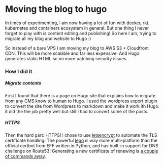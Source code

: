 # Moving the blog to hugo

In times of experimenting, I am now having a lot of fun with docker, rkt, kubernetes and containers ecosystem in general. But one thing I never forget to play with is content editing and publishing! So here I am, trying to migrate all my blog and website to Hugo :)

So instead of a bare VPS I am moving my blog to AWS S3 + Cloudfront CDN. This will be more scalable and far less expensive. And Hugo generates static HTML so no more patching security issues.

### How I did it

##### Migrate contents
First I found that there is a page on Hugo site that explains how to migrate from any CMS know to human to Hugo. I used the wordpress export plugin to convert the site from Wordpress to markdown and make it work ith Hugo: it did the the job pretty well but still I had to convert some of the posts.

##### HTTPS
Then the hard part: HTTPS! I chose to use [letsencrypt](http://letsencrypt.org "lestencrypt") to automate the TLS certificate handling. The powerful [lego](https://github.com/xenolf/lego "lego") is way more multi-platform than the official certbot from EFF written in Python, and has built-in support for DNS challenge on Route53! Generating a new certificate of renewing is [a couple of commands away](https://gist.github.com/inge4pres/597bb9350ff3e9cc43ecb476a10e636b "gist").  


